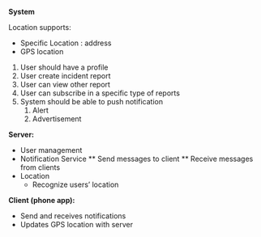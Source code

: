 **System**

Location supports:
-	Specific Location : address
-	GPS location

1.	User should have a profile
2.	User create incident report
3.	User can view other report
4.	User can subscribe in a specific type of reports
5.	System should be able to push notification
    1.	Alert
    2.	Advertisement

**Server:**
*	User management
*	Notification Service
    **	Send messages to client
    **	Receive messages from clients
*	Location
    *	Recognize users’ location

**Client (phone app):**
-	Send and receives notifications
-	Updates GPS location with server
